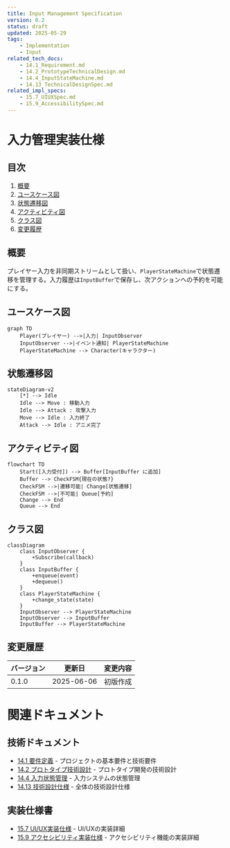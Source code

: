 ```yaml
---
title: Input Management Specification
version: 0.2
status: draft
updated: 2025-05-29
tags:
    - Implementation
    - Input
related_tech_docs:
    - 14.1_Requirement.md
    - 14.2_PrototypeTechnicalDesign.md
    - 14.4_InputStateMachine.md
    - 14.13_TechnicalDesignSpec.md
related_impl_specs:
    - 15.7_UIUXSpec.md
    - 15.9_AccessibilitySpec.md
---
```


# 入力管理実装仕様

## 目次

1. [概要](#概要)
2. [ユースケース図](#ユースケース図)
3. [状態遷移図](#状態遷移図)
4. [アクティビティ図](#アクティビティ図)
5. [クラス図](#クラス図)
6. [変更履歴](#変更履歴)

## 概要

プレイヤー入力を非同期ストリームとして扱い、`PlayerStateMachine`で状態遷移を管理する。入力履歴は`InputBuffer`で保存し、次アクションへの予約を可能にする。

## ユースケース図

```mermaid
graph TD
    Player(プレイヤー) -->|入力| InputObserver
    InputObserver -->|イベント通知| PlayerStateMachine
    PlayerStateMachine --> Character(キャラクター)
```

## 状態遷移図

```mermaid
stateDiagram-v2
    [*] --> Idle
    Idle --> Move : 移動入力
    Idle --> Attack : 攻撃入力
    Move --> Idle : 入力終了
    Attack --> Idle : アニメ完了
```

## アクティビティ図

```mermaid
flowchart TD
    Start([入力受付]) --> Buffer[InputBuffer に追加]
    Buffer --> CheckFSM{現在の状態?}
    CheckFSM -->|遷移可能| Change[状態遷移]
    CheckFSM -->|不可能| Queue[予約]
    Change --> End
    Queue --> End
```

## クラス図

```mermaid
classDiagram
    class InputObserver {
        +Subscribe(callback)
    }
    class InputBuffer {
        +enqueue(event)
        +dequeue()
    }
    class PlayerStateMachine {
        +change_state(state)
    }
    InputObserver --> PlayerStateMachine
    InputObserver --> InputBuffer
    InputBuffer --> PlayerStateMachine
```

## 変更履歴

| バージョン | 更新日     | 変更内容 |
| ---------- | ---------- | -------- |
| 0.1.0      | 2025-06-06 | 初版作成 |

# 関連ドキュメント

## 技術ドキュメント
- [14.1 要件定義](14.1_Requirement.md) - プロジェクトの基本要件と技術要件
- [14.2 プロトタイプ技術設計](14.2_PrototypeTechnicalDesign.md) - プロトタイプ開発の技術設計
- [14.4 入力状態管理](14.4_InputStateMachine.md) - 入力システムの状態管理
- [14.13 技術設計仕様](14.13_TechnicalDesignSpec.md) - 全体の技術設計仕様

## 実装仕様書
- [15.7 UI/UX実装仕様](15.7_UIUXSpec.md) - UI/UXの実装詳細
- [15.9 アクセシビリティ実装仕様](15.9_AccessibilitySpec.md) - アクセシビリティ機能の実装詳細
